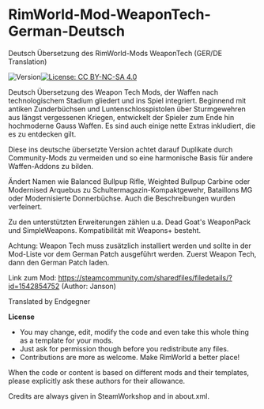 # RimWorld-Mod-WeaponTech-German-Deutsch
Deutsch Übersetzung des RimWorld-Mods WeaponTech (GER/DE Translation)

<img src="https://camo.githubusercontent.com/1e4f97e52db576a793e373a27c2de38c026bb3f1/68747470733a2f2f696d672e736869656c64732e696f2f62616467652f52696d776f726c642d312e302d677265656e2e737667" alt="Version" data-canonical-src="https://img.shields.io/badge/Rimworld-1.0-green.svg" style="max-width:100%;"></a><a href="http://creativecommons.org/licenses/by-nc-sa/4.0/" rel="nofollow"><img src="https://camo.githubusercontent.com/322fefce6b2264d9ff2ad35ea5dcd4622e437b04/68747470733a2f2f696d672e736869656c64732e696f2f62616467652f4c6963656e73652d434325323042592d2d4e432d2d5341253230342e302d626c75652e737667" alt="License: CC BY-NC-SA 4.0" data-canonical-src="https://img.shields.io/badge/License-CC%20BY--NC--SA%204.0-blue.svg" style="max-width:100%;"></a>

Deutsch Übersetzung des Weapon Tech Mods, der Waffen nach technologischem Stadium gliedert und ins Spiel integriert. Beginnend mit antiken Zunderbüchsen und Luntenschlosspistolen über Sturmgewehren aus längst vergessenen Kriegen, entwickelt der Spieler zum Ende hin hochmoderne Gauss Waffen. Es sind auch einige nette Extras inkludiert, die es zu entdecken gilt.

Diese ins deutsche übersetzte Version achtet darauf Duplikate durch Community-Mods zu vermeiden und so eine harmonische Basis für andere Waffen-Addons zu bilden.

Ändert Namen wie Balanced Bullpup Rifle, Weighted Bullpup Carbine oder Modernised Arquebus zu Schultermagazin-Kompaktgewehr, Bataillons MG oder Modernisierte Donnerbüchse. Auch die Beschreibungen wurden verfeinert.

Zu den unterstützten Erweiterungen zählen u.a. Dead Goat's WeaponPack und SimpleWeapons. Kompatibilität mit Weapons+ besteht.

Achtung: Weapon Tech muss zusätzlich installiert werden und sollte in der Mod-Liste vor dem German Patch ausgeführt werden. Zuerst Weapon Tech, dann den German Patch laden.

Link zum Mod: https://steamcommunity.com/sharedfiles/filedetails/?id=1542854752 (Author: Janson)<br>

Translated by Endgegner

<b>License</b>
- You may change, edit, modify the code and even take this whole thing as a template for your mods.
- Just ask for permission though before you redistribute any files.
- Contributions are more as welcome. Make RimWorld a better place!

When the code or content is based on different mods and their templates, please explicitly ask these authors for their allowance.

Credits are always given in SteamWorkshop and in about.xml.
